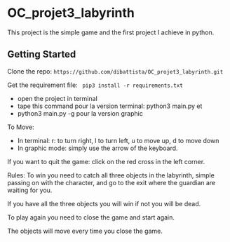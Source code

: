 # OC_projet3_labyrinth

This project is the simple game and the first project I achieve in python.

## Getting Started


Clone the repo:
``` https://github.com/dibattista/OC_projet3_labyrinth.git ```

Get the requirement file:
``` pip3 install -r requirements.txt```

- open the project in terminal 
- tape this command pour la version terminal: python3 main.py
et 
- python3 main.py -g pour la version graphic

To Move: 

- In terminal: r: to turn right, l to turn left, u to move up, d to move down
- In graphic mode: simply use the arrow of the keyboard.

If you want to quit the game: click on the red cross in the left corner.

Rules:
To win you need to catch all three objects in the labyrinth, simple passing on with the character, and go to the exit where the guardian are waiting for you.

If you have all the three objects you will win if not you will be dead.

To play again you need to close the game and start again.

The objects will move every time you close the game.

